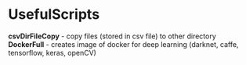 # UsefulScripts
**csvDirFileCopy** - copy files (stored in csv file) to other directory <br />
**DockerFull** - creates image of docker for deep learning (darknet, caffe, tensorflow, keras, openCV)<br />
